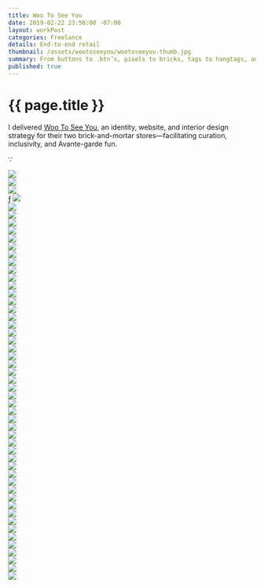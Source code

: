 ```yaml
---
title: Woo To See You
date: 2019-02-22 23:58:00 -07:00
layout: workPost
categories: Freelance
details: End-to-end retail
thumbnail: /assets/wootoseeyou/wootoseeyou-thumb.jpg
summary: From buttons to .btn’s, pixels to bricks, tags to hangtags, and picks to pics.
published: true
---
```


<div class="mw-900  bp1-u-textAlign-center  u-mar-auto  u-mar-b05">
    <h1 class="u-noMargin  u-mar-b00"><strong>{{ page.title }}</strong></h1>
    <p class="as-h3">I delivered <a href="http://wootoseeyou.com/">Woo To See You</a>, an identity, website, and interior design strategy for their two brick-and-mortar stores—facilitating curation, inclusivity, and Avante-garde fun.</p>
    <p class="as-h5  bp1-u-textAlign-center  u-mar-b05">&#8757;</p>
</div>

<div class="Grid  Grid--withGutters">
    <div class="Grid-cell  u-size1of1">
        <img src="/assets/wootoseeyou/wootoseeyou-hero.jpg"/>
    </div>
    <div class="Grid-cell  u-size1of4">
        <img src="/assets/wootoseeyou/wootoseeyou-brand-grid.jpg"/>
    </div>
    <div class="Grid-cell  u-size1of4">
        <img src="/assets/wootoseeyou/wootoseeyou-brand-grid-1.jpg"/>
    </div>
    <div class="Grid-cell  u-size1of4">ƒ
        <img src="/assets/wootoseeyou/wootoseeyou-brand-grid-2.jpg"/>
    </div>
    <div class="Grid-cell  u-size1of4">
        <img src="/assets/wootoseeyou/wootoseeyou-brand-grid-3.jpg"/>
    </div>
    <div class="Grid-cell  u-size1of4">
        <img src="/assets/wootoseeyou/wootoseeyou-brand-grid-4.jpg"/>
    </div>
    <div class="Grid-cell  u-size1of4">
        <img src="/assets/wootoseeyou/wootoseeyou-brand-grid-5.jpg"/>
    </div>
    <div class="Grid-cell  u-size1of4">
        <img src="/assets/wootoseeyou/wootoseeyou-brand-grid-6.jpg"/>
    </div>
    <div class="Grid-cell  u-size1of4">
        <img src="/assets/wootoseeyou/wootoseeyou-brand-grid-7.jpg"/>
    </div>
    <div class="Grid-cell  u-size1of2">
        <img src="/assets/wootoseeyou/wootoseeyou-builds-2.jpg"/>
    </div>
    <div class="Grid-cell  u-size1of2">
        <img src="/assets/wootoseeyou/wootoseeyou-builds-1.jpg"/>
    </div>
    <div class="Grid-cell  u-size1of2">
        <img src="/assets/wootoseeyou/wootoseeyou-builds-4.jpg"/>
    </div>
    <div class="Grid-cell  u-size1of2">
        <img src="/assets/wootoseeyou/wootoseeyou-builds-5.jpg"/>
    </div>
    <div class="Grid-cell  u-size1of2">
        <img src="/assets/wootoseeyou/wootoseeyou-builds.jpg"/>
    </div>
    <div class="Grid-cell  u-size1of2">
        <img src="/assets/wootoseeyou/wootoseeyou-builds-3.jpg"/>
    </div>
    <div class="Grid-cell  u-size1of4">
        <img src="/assets/wootoseeyou/wootoseeyou-builds-26.jpg"/>
    </div>
    <div class="Grid-cell  u-size1of4">
        <img src="/assets/wootoseeyou/wootoseeyou-builds-24.jpg"/>
    </div>
    <div class="Grid-cell  u-size1of2">
        <img src="/assets/wootoseeyou/wootoseeyou-builds-25.jpg"/>
    </div>
    <div class="Grid-cell  u-size1of4">
        <img src="/assets/wootoseeyou/wootoseeyou-builds-6.jpg"/>
    </div>
    <div class="Grid-cell  u-size1of4">
        <img src="/assets/wootoseeyou/wootoseeyou-builds-9.jpg"/>
    </div>
    <div class="Grid-cell  u-size1of4">
        <img src="/assets/wootoseeyou/wootoseeyou-builds-7.jpg"/>
    </div>
    <div class="Grid-cell  u-size1of4">
        <img src="/assets/wootoseeyou/wootoseeyou-builds-8.jpg"/>
    </div>
    <div class="Grid-cell  u-size1of4">
        <img src="/assets/wootoseeyou/wootoseeyou-builds-12.jpg"/>
    </div>
    <div class="Grid-cell  u-size1of4">
        <img src="/assets/wootoseeyou/wootoseeyou-builds-11.jpg"/>
    </div>
    <div class="Grid-cell  u-size1of4">
        <img src="/assets/wootoseeyou/wootoseeyou-builds-13.jpg"/>
    </div>
    <div class="Grid-cell  u-size1of4">
        <img src="/assets/wootoseeyou/wootoseeyou-builds-14.jpg"/>
    </div>
    <div class="Grid-cell  u-size1of3">
        <img src="/assets/wootoseeyou/wootoseeyou-builds-17.jpg"/>
    </div>
    <div class="Grid-cell  u-size1of3">
        <img src="/assets/wootoseeyou/wootoseeyou-builds-16.jpg"/>
    </div>
    <div class="Grid-cell  u-size1of3">
        <img src="/assets/wootoseeyou/wootoseeyou-builds-15.jpg"/>
    </div>
    <div class="Grid-cell  u-size1of3">
        <img src="/assets/wootoseeyou/wootoseeyou-builds-18.jpg"/>
    </div>
    <div class="Grid-cell  u-size1of3">
        <img src="/assets/wootoseeyou/wootoseeyou-builds-19.jpg"/>
    </div>
    <div class="Grid-cell  u-size1of3">
        <img src="/assets/wootoseeyou/wootoseeyou-builds-20.jpg"/>
    </div>
    <div class="Grid-cell  u-size1of4">
        <img src="/assets/wootoseeyou/wootoseeyou-builds-21.jpg"/>
    </div>
    <div class="Grid-cell  u-size1of4">
        <img src="/assets/wootoseeyou/wootoseeyou-builds-22.jpg"/>
    </div>
    <div class="Grid-cell  u-size1of4">
        <img src="/assets/wootoseeyou/wootoseeyou-builds-23.jpg"/>
    </div>
    <div class="Grid-cell  u-size1of4">
        <img src="/assets/wootoseeyou/wootoseeyou-builds-10.jpg"/>
    </div>
    <div class="Grid-cell  u-size1of1">
        <img src="/assets/wootoseeyou/wootoseeyou-spaces-1.jpg"/>
    </div>
    <div class="Grid-cell  u-size1of2">
        <img src="/assets/wootoseeyou/wootoseeyou-spaces.jpg"/>
    </div>
    <div class="Grid-cell  u-size1of2">
        <img src="/assets/wootoseeyou/wootoseeyou-spaces-2.jpg"/>
    </div>
    <div class="Grid-cell  u-size1of2">
        <img src="/assets/wootoseeyou/wootoseeyou-spaces-3.jpg"/>
    </div>
    <div class="Grid-cell  u-size1of2">
        <img src="/assets/wootoseeyou/wootoseeyou-spaces-4.jpg"/>
    </div>
    <div class="Grid-cell  u-size1of4">
        <img src="/assets/wootoseeyou/wootoseeyou-spaces-10.jpg"/>
    </div>
    <div class="Grid-cell  u-size1of4">
        <img src="/assets/wootoseeyou/wootoseeyou-spaces-8.jpg"/>
    </div>
    <div class="Grid-cell  u-size1of4">
        <img src="/assets/wootoseeyou/wootoseeyou-spaces-6.jpg"/>
    </div>
    <div class="Grid-cell  u-size1of4">
        <img src="/assets/wootoseeyou/wootoseeyou-spaces-5.jpg"/>
    </div>
    <div class="Grid-cell  u-size1of3">
        <img src="/assets/wootoseeyou/wootoseeyou-spaces-9.jpg"/>
    </div>
    <div class="Grid-cell  u-size1of3">
        <img src="/assets/wootoseeyou/wootoseeyou-spaces-7.jpg"/>
    </div>
    <div class="Grid-cell  u-size1of3">
        <img src="/assets/wootoseeyou/wootoseeyou-spaces-11.jpg"/>
    </div>
    <div class="Grid-cell  u-size1of2">
        <img src="/assets/wootoseeyou/wootoseeyou-people-1.jpg"/>
    </div>
    <div class="Grid-cell  u-size1of2">
        <img src="/assets/wootoseeyou/wootooseeyou-people-2.jpg"/>
    </div>
    <div class="Grid-cell  u-size1of2">
        <img src="/assets/wootoseeyou/wootoseeyou-people-3.jpg"/>
    </div>
    <div class="Grid-cell  u-size1of2">
        <img src="/assets/wootoseeyou/wootoseeyou-people-4.jpg"/>
    </div>
</div>